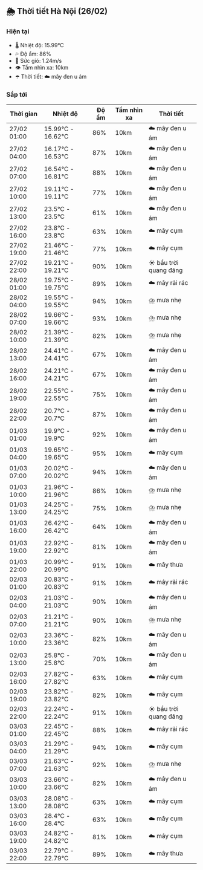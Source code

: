 ## 🌦️ Thời tiết Hà Nội (26/02)

### Hiện tại

- 🌡️ Nhiệt độ: 15.99℃
- 💦 Độ ẩm: 86%
- 💨 Sức gió: 1.24m/s
- 👁️ Tầm nhìn xa: 10km
- ☂️ Thời tiết: ☁️ mây đen u ám

### Sắp tới

| Thời gian | Nhiệt độ | Độ ẩm | Tầm nhìn xa | Thời tiết |
| --- | --- | --- | --- | --- |
| 27/02 01:00 | 15.99℃ - 16.62℃ | 86% | 10km | ☁️ mây đen u ám |
| 27/02 04:00 | 16.17℃ - 16.53℃ | 87% | 10km | ☁️ mây đen u ám |
| 27/02 07:00 | 16.54℃ - 16.81℃ | 88% | 10km | ☁️ mây đen u ám |
| 27/02 10:00 | 19.11℃ - 19.11℃ | 77% | 10km | ☁️ mây đen u ám |
| 27/02 13:00 | 23.5℃ - 23.5℃ | 61% | 10km | ☁️ mây đen u ám |
| 27/02 16:00 | 23.8℃ - 23.8℃ | 63% | 10km | ☁️ mây cụm |
| 27/02 19:00 | 21.46℃ - 21.46℃ | 77% | 10km | ☁️ mây cụm |
| 27/02 22:00 | 19.21℃ - 19.21℃ | 90% | 10km | ☀️ bầu trời quang đãng |
| 28/02 01:00 | 19.75℃ - 19.75℃ | 89% | 10km | ☁️ mây rải rác |
| 28/02 04:00 | 19.55℃ - 19.55℃ | 94% | 10km | ⛈️ mưa nhẹ |
| 28/02 07:00 | 19.66℃ - 19.66℃ | 93% | 10km | ⛈️ mưa nhẹ |
| 28/02 10:00 | 21.39℃ - 21.39℃ | 82% | 10km | ⛈️ mưa nhẹ |
| 28/02 13:00 | 24.41℃ - 24.41℃ | 67% | 10km | ☁️ mây đen u ám |
| 28/02 16:00 | 24.21℃ - 24.21℃ | 67% | 10km | ☁️ mây đen u ám |
| 28/02 19:00 | 22.55℃ - 22.55℃ | 75% | 10km | ☁️ mây đen u ám |
| 28/02 22:00 | 20.7℃ - 20.7℃ | 87% | 10km | ☁️ mây đen u ám |
| 01/03 01:00 | 19.9℃ - 19.9℃ | 92% | 10km | ☁️ mây đen u ám |
| 01/03 04:00 | 19.65℃ - 19.65℃ | 95% | 10km | ☁️ mây cụm |
| 01/03 07:00 | 20.02℃ - 20.02℃ | 94% | 10km | ☁️ mây đen u ám |
| 01/03 10:00 | 21.96℃ - 21.96℃ | 86% | 10km | ⛈️ mưa nhẹ |
| 01/03 13:00 | 24.25℃ - 24.25℃ | 75% | 10km | ⛈️ mưa nhẹ |
| 01/03 16:00 | 26.42℃ - 26.42℃ | 64% | 10km | ☁️ mây đen u ám |
| 01/03 19:00 | 22.92℃ - 22.92℃ | 81% | 10km | ☁️ mây đen u ám |
| 01/03 22:00 | 20.99℃ - 20.99℃ | 91% | 10km | ☁️ mây thưa |
| 02/03 01:00 | 20.83℃ - 20.83℃ | 91% | 10km | ☁️ mây rải rác |
| 02/03 04:00 | 21.03℃ - 21.03℃ | 90% | 10km | ☁️ mây đen u ám |
| 02/03 07:00 | 21.21℃ - 21.21℃ | 90% | 10km | ⛈️ mưa nhẹ |
| 02/03 10:00 | 23.36℃ - 23.36℃ | 82% | 10km | ☁️ mây đen u ám |
| 02/03 13:00 | 25.8℃ - 25.8℃ | 70% | 10km | ☁️ mây đen u ám |
| 02/03 16:00 | 27.82℃ - 27.82℃ | 63% | 10km | ☁️ mây cụm |
| 02/03 19:00 | 23.82℃ - 23.82℃ | 82% | 10km | ☁️ mây cụm |
| 02/03 22:00 | 22.24℃ - 22.24℃ | 91% | 10km | ☀️ bầu trời quang đãng |
| 03/03 01:00 | 22.45℃ - 22.45℃ | 88% | 10km | ☁️ mây rải rác |
| 03/03 04:00 | 21.29℃ - 21.29℃ | 94% | 10km | ☁️ mây cụm |
| 03/03 07:00 | 21.63℃ - 21.63℃ | 92% | 10km | ⛈️ mưa nhẹ |
| 03/03 10:00 | 23.66℃ - 23.66℃ | 82% | 10km | ☁️ mây đen u ám |
| 03/03 13:00 | 28.08℃ - 28.08℃ | 63% | 10km | ☁️ mây cụm |
| 03/03 16:00 | 28.4℃ - 28.4℃ | 63% | 10km | ☁️ mây cụm |
| 03/03 19:00 | 24.82℃ - 24.82℃ | 81% | 10km | ☁️ mây cụm |
| 03/03 22:00 | 22.79℃ - 22.79℃ | 89% | 10km | ☁️ mây thưa |
